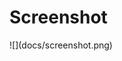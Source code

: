 <!DOCTYPE html>
<html>
   <body>
     <h1> Screenshot </h1>
     ![](docs/screenshot.png)
  </body>
</html>
